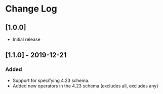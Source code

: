 # Change Log

## [1.0.0]

- Initial release

## [1.1.0] - 2019-12-21

### Added

- Support for specifying 4.23 schema.
- Added new operators in the 4.23 schema (excludes all, excludes any)
